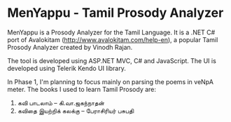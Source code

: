 MenYappu - Tamil Prosody Analyzer
==========
MenYappu is a Prosody Analyzer for the Tamil Language. It is a .NET C# port of Avalokitam (http://www.avalokitam.com/help-en), a popular Tamil Prosody Analyzer created by Vinodh Rajan. 

The tool is developed using ASP.NET MVC, C# and JavaScript. The UI is developed using Telerik Kendo UI library.

In Phase 1, I'm planning to focus mainly on parsing the poems in veNpA meter. The books I used to learn Tamil Prosody are:
1. கவி பாடலாம் – கி.வா.ஜகந்நாதன்  
2. கவிதை இயற்றிக் கலக்கு – பேராசிரியர் பசுபதி
